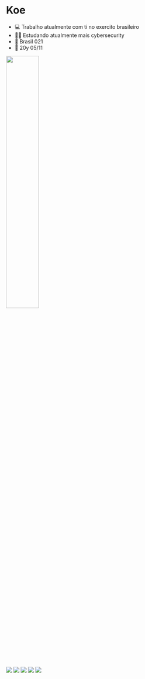 # Koe

- 💻 Trabalho atualmente com ti no exercito brasileiro
- ✍🏼 Estudando atualmente mais cybersecurity
- 🛫 Brasil 021
- 🎂 20y  05/11

<div align="left">
  <a href="https://github.com/mecbds">
  <img width="42%" src="https://github-readme-stats.vercel.app/api?username=mecbds&show_icons=true&theme=gotham&include_all_commits=true&count_private=true"/>
</div>
  
##
  
  <div>
  <a href="https://www.instagram.com/mec_vjtz/" target="_blank"><img src="https://img.shields.io/badge/-Instagram-%23E4405F?style=for-the-badge&logo=instagram&logoColor=white" target="_blank"></a>
 	<a href="https://www.twitch.tv/eo_mec" target="_blank"><img src="https://img.shields.io/badge/Twitch-9146FF?style=for-the-badge&logo=twitch&logoColor=white" target="_blank"></a>
 <a href="https://discord.gg/End8ScQ" target="_blank"><img src="https://img.shields.io/badge/Discord-7289DA?style=for-the-badge&logo=discord&logoColor=white" target="_blank"></a> 
  <a href="mailto:matheuzviajante@gmail.com"><img src="https://img.shields.io/badge/-Gmail-%23333?style=for-the-badge&logo=gmail&logoColor=white" target="_blank"></a>
  <a target="_blank" href="https://www.linkedin.com/in/matheus-eduardo-cavalcante-borba-de-souza-9965b8203/" target="_blank"><img src="https://img.shields.io/badge/-LinkedIn-%230077B5?style=for-the-badge&logo=linkedin&logoColor=white" ></a> 
</div>
